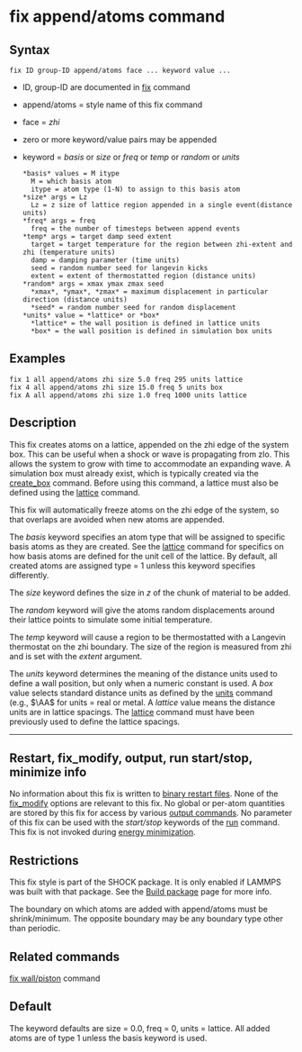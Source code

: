 # fix append/atoms command

## Syntax

``` LAMMPS
fix ID group-ID append/atoms face ... keyword value ...
```

-   ID, group-ID are documented in [fix](fix) command

-   append/atoms = style name of this fix command

-   face = *zhi*

-   zero or more keyword/value pairs may be appended

-   keyword = *basis* or *size* or *freq* or *temp* or *random* or
    *units*

        *basis* values = M itype
          M = which basis atom
          itype = atom type (1-N) to assign to this basis atom
        *size* args = Lz
          Lz = z size of lattice region appended in a single event(distance units)
        *freq* args = freq
          freq = the number of timesteps between append events
        *temp* args = target damp seed extent
          target = target temperature for the region between zhi-extent and zhi (temperature units)
          damp = damping parameter (time units)
          seed = random number seed for langevin kicks
          extent = extent of thermostatted region (distance units)
        *random* args = xmax ymax zmax seed
          *xmax*, *ymax*, *zmax* = maximum displacement in particular direction (distance units)
          *seed* = random number seed for random displacement
        *units* value = *lattice* or *box*
          *lattice* = the wall position is defined in lattice units
          *box* = the wall position is defined in simulation box units

## Examples

``` LAMMPS
fix 1 all append/atoms zhi size 5.0 freq 295 units lattice
fix 4 all append/atoms zhi size 15.0 freq 5 units box
fix A all append/atoms zhi size 1.0 freq 1000 units lattice
```

## Description

This fix creates atoms on a lattice, appended on the zhi edge of the
system box. This can be useful when a shock or wave is propagating from
zlo. This allows the system to grow with time to accommodate an
expanding wave. A simulation box must already exist, which is typically
created via the [create_box](create_box) command. Before using this
command, a lattice must also be defined using the [lattice](lattice)
command.

This fix will automatically freeze atoms on the zhi edge of the system,
so that overlaps are avoided when new atoms are appended.

The *basis* keyword specifies an atom type that will be assigned to
specific basis atoms as they are created. See the [lattice](lattice)
command for specifics on how basis atoms are defined for the unit cell
of the lattice. By default, all created atoms are assigned type = 1
unless this keyword specifies differently.

The *size* keyword defines the size in $z$ of the chunk of material to
be added.

The *random* keyword will give the atoms random displacements around
their lattice points to simulate some initial temperature.

The *temp* keyword will cause a region to be thermostatted with a
Langevin thermostat on the zhi boundary. The size of the region is
measured from zhi and is set with the *extent* argument.

The *units* keyword determines the meaning of the distance units used to
define a wall position, but only when a numeric constant is used. A
*box* value selects standard distance units as defined by the
[units](units) command (e.g., $\AA$ for units = real or metal. A
*lattice* value means the distance units are in lattice spacings. The
[lattice](lattice) command must have been previously used to define the
lattice spacings.

------------------------------------------------------------------------

## Restart, fix_modify, output, run start/stop, minimize info

No information about this fix is written to [binary restart
files](restart). None of the [fix_modify](fix_modify) options are
relevant to this fix. No global or per-atom quantities are stored by
this fix for access by various [output commands](Howto_output). No
parameter of this fix can be used with the *start/stop* keywords of the
[run](run) command. This fix is not invoked during [energy
minimization](minimize).

## Restrictions

This fix style is part of the SHOCK package. It is only enabled if
LAMMPS was built with that package. See the [Build
package](Build_package) page for more info.

The boundary on which atoms are added with append/atoms must be
shrink/minimum. The opposite boundary may be any boundary type other
than periodic.

## Related commands

[fix wall/piston](fix_wall_piston) command

## Default

The keyword defaults are size = 0.0, freq = 0, units = lattice. All
added atoms are of type 1 unless the basis keyword is used.
